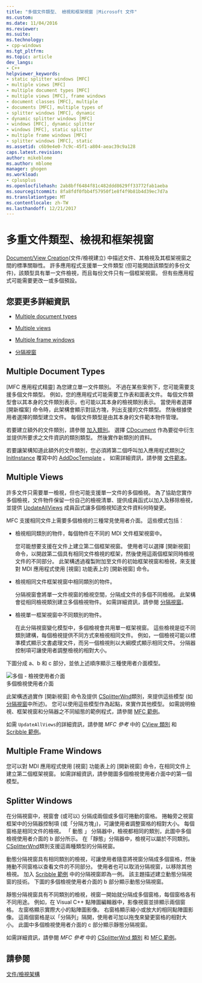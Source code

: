 ```yaml
---
title: "多個文件類型、 檢視和框架視窗 |Microsoft 文件"
ms.custom: 
ms.date: 11/04/2016
ms.reviewer: 
ms.suite: 
ms.technology:
- cpp-windows
ms.tgt_pltfrm: 
ms.topic: article
dev_langs:
- C++
helpviewer_keywords:
- static splitter windows [MFC]
- multiple views [MFC]
- multiple document types [MFC]
- multiple views [MFC], frame windows
- document classes [MFC], multiple
- documents [MFC], multiple types of
- splitter windows [MFC], dynamic
- dynamic splitter windows [MFC]
- windows [MFC], dynamic splitter
- windows [MFC], static splitter
- multiple frame windows [MFC]
- splitter windows [MFC], static
ms.assetid: c6b9e4e0-7c9c-45f1-a804-aeac39c9a128
caps.latest.revision: 
author: mikeblome
ms.author: mblome
manager: ghogen
ms.workload:
- cplusplus
ms.openlocfilehash: 2ab8bff6484f81c482ddd8629ff33772fab1aeba
ms.sourcegitcommit: 8fa8fdf0fbb4f57950f1e8f4f9b81b4d39ec7d7a
ms.translationtype: MT
ms.contentlocale: zh-TW
ms.lasthandoff: 12/21/2017
---
```

# <a name="multiple-document-types-views-and-frame-windows"></a>多重文件類型、檢視和框架視窗
[Document/View Creation](../mfc/document-view-creation.md)(文件/檢視建立) 中描述文件、其檢視及其框架視窗之間的標準關聯性。 許多應用程式支援單一文件類型 (但可能開啟該類型的多份文件)，該類型具有單一文件檢視，而且每份文件只有一個框架視窗。 但有些應用程式可能需要更改一或多個預設。  
  
## <a name="what-do-you-want-to-know-more-about"></a>您要更多詳細資訊  
  
-   [Multiple document types](#_core_multiple_document_types)  
  
-   [Multiple views](#_core_multiple_views)  
  
-   [Multiple frame windows](#_core_multiple_frame_windows)  
  
-   [分隔視窗](#_core_splitter_windows)  
  
##  <a name="_core_multiple_document_types"></a> Multiple Document Types  
 [MFC 應用程式精靈] 為您建立單一文件類別。 不過在某些案例下，您可能需要支援多個文件類型。 例如，您的應用程式可能需要工作表和圖表文件。 每個文件類型會以其本身的文件類別表示，也可能以其本身的檢視類別表示。 當使用者選擇 [開新檔案] 命令時，此架構會顯示對話方塊，列出支援的文件類型。 然後根據使用者選擇的類型建立文件。 每個文件類型是由其本身的文件範本物件管理。  
  
 若要建立額外的文件類別，請參閱 [加入類別](../ide/adding-a-class-visual-cpp.md)。 選擇 [CDocument](../mfc/reference/cdocument-class.md) 作為要從中衍生並提供所要求之文件資訊的類別類型。 然後實作新類別的資料。  
  
 若要讓架構知道此額外的文件類別，您必須將第二個呼叫加入應用程式類別之 [InitInstance](../mfc/reference/cwinapp-class.md#adddoctemplate) 覆寫中的 [AddDocTemplate](../mfc/reference/cwinapp-class.md#initinstance) 。 如需詳細資訊，請參閱 [文件範本](../mfc/document-templates-and-the-document-view-creation-process.md)。  
  
##  <a name="_core_multiple_views"></a> Multiple Views  
 許多文件只需要單一檢視，但也可能支援單一文件的多個檢視。 為了協助您實作多個檢視，文件物件保留一份自己的檢視清單、提供成員函式以加入及移除檢視，並提供 [UpdateAllViews](../mfc/reference/cdocument-class.md#updateallviews) 成員函式讓多個檢視知道文件資料何時變更。  
  
 MFC 支援相同文件上需要多個檢視的三種常見使用者介面。 這些模式包括︰  
  
-   檢視相同類別的物件，每個物件在不同的 MDI 文件框架視窗中。  
  
     您可能想要支援在文件上建立第二個框架視窗。 使用者可以選擇 [開新視窗] 命令，以開啟第二個具有相同文件檢視的框架，然後使用這兩個框架同時檢視文件的不同部分。 此架構透過複製附加至文件的初始框架視窗和檢視，來支援對 MDI 應用程式使用 [視窗] 功能表上的 [開新視窗] 命令。  
  
-   檢視相同文件框架視窗中相同類別的物件。  
  
     分隔視窗會將單一文件視窗的檢視空間，分隔成文件的多個不同檢視。 此架構會從相同檢視類別建立多個檢視物件。 如需詳細資訊，請參閱 [分隔視窗](#_core_splitter_windows)。  
  
-   檢視單一框架視窗中不同類別的物件。  
  
     在此分隔視窗變化模型中，多個檢視會共用單一框架視窗。 這些檢視是從不同類別建構，每個檢視提供不同方式來檢視相同文件。 例如，一個檢視可能以標準模式顯示文書處理文件，而另一個檢視則以大綱模式顯示相同文件。 分隔器控制項可讓使用者調整檢視的相對大小。  
  
 下圖分成 a、b 和 c 部分，並依上述順序顯示三種使用者介面模型。  
  
 ![多個 &#45; 檢視使用者介面](../mfc/media/vc37a71.gif "vc37a71")  
多個檢視使用者介面  
  
 此架構透過實作 [開新視窗] 命令及提供 [CSplitterWnd](../mfc/reference/csplitterwnd-class.md)類別，來提供這些模型 (如 [分隔視窗](#_core_splitter_windows)中所述)。 您可以使用這些模型作為起點，來實作其他模型。 如需說明檢視、框架視窗和分隔器之不同組態的範例程式，請參閱 [MFC 範例](../visual-cpp-samples.md)。  
  
 如需 `UpdateAllViews`的詳細資訊，請參閱 *MFC 參考* 中的 [CView 類別](../mfc/reference/cview-class.md) 和 [Scribble 範例](../visual-cpp-samples.md)。  
  
##  <a name="_core_multiple_frame_windows"></a> Multiple Frame Windows  
 您可以對 MDI 應用程式使用 [視窗] 功能表上的 [開新視窗] 命令，在相同文件上建立第二個框架視窗。 如需詳細資訊，請參閱圖多個檢視使用者介面中的第一個模型。  
  
##  <a name="_core_splitter_windows"></a> Splitter Windows  
 在分隔視窗中，視窗會 (或可以) 分隔成兩個或多個可捲動的窗格。 捲軸旁之視窗框架中的分隔器控制項 (或「分隔方塊」)，可讓使用者調整窗格的相對大小。 每個窗格是相同文件的檢視。 「 動態 」 分隔器中，檢視都相同的類別，此圖中多個檢視使用者介面的 b 部分所示。 在「靜態」分隔器中，檢視可以屬於不同類別。 [CSplitterWnd](../mfc/reference/csplitterwnd-class.md)類別支援這兩種類型的分隔視窗。  
  
 動態分隔視窗具有相同類別的檢視，可讓使用者隨意將視窗分隔成多個窗格，然後捲動不同窗格以查看文件的不同部分。 使用者也可以取消分隔視窗，以移除其他檢視。 加入 [Scribble 範例](../visual-cpp-samples.md) 中的分隔視窗即為一例。 該主題描述建立動態分隔視窗的技術。 下圖的多個檢視使用者介面的 b 部分顯示動態分隔視窗。  
  
 靜態分隔視窗具有不同類別的檢視，視窗一開始就分隔成多個窗格，每個窗格各有不同用途。 例如，在 Visual C++ 點陣圖編輯器中，影像視窗並排顯示兩個窗格。 左窗格顯示實際大小的點陣圖影像。 右窗格顯示縮小或放大的相同點陣圖影像。 這兩個窗格是以「分隔列」隔開，使用者可加以拖曳來變更窗格的相對大小。 此圖中多個檢視使用者介面的 c 部分顯示靜態分隔視窗。  
  
 如需詳細資訊，請參閱 *MFC 參考* 中的 [CSplitterWnd 類別](../mfc/reference/csplitterwnd-class.md) 和 [MFC 範例](../visual-cpp-samples.md)。  
  
## <a name="see-also"></a>請參閱  
 [文件/檢視架構](../mfc/document-view-architecture.md)

